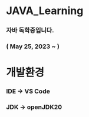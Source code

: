 # JAVA_Learning

### 자바 독학중입니다.
### ( May 25, 2023 ~ )


# 개발환경
### IDE -> VS Code
### JDK -> openJDK20 
